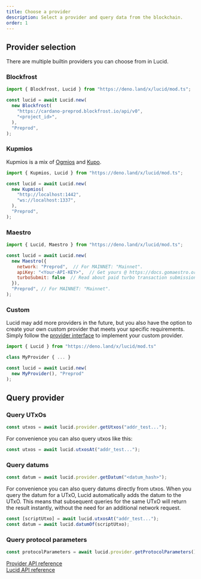 ```yaml
---
title: Choose a provider
description: Select a provider and query data from the blockchain. 
order: 1
---
```


## Provider selection

There are multiple builtin providers you can choose from in Lucid.

### Blockfrost

```js
import { Blockfrost, Lucid } from "https://deno.land/x/lucid/mod.ts";

const lucid = await Lucid.new(
  new Blockfrost(
    "https://cardano-preprod.blockfrost.io/api/v0",
    "<project_id>",
  ),
  "Preprod",
);
```

### Kupmios

Kupmios is a mix of [Ogmios](https://ogmios.dev/) and
[Kupo](https://cardanosolutions.github.io/kupo/).

```js
import { Kupmios, Lucid } from "https://deno.land/x/lucid/mod.ts";

const lucid = await Lucid.new(
  new Kupmios(
    "http://localhost:1442",
    "ws://localhost:1337",
  ),
  "Preprod",
);
```

### Maestro

```js
import { Lucid, Maestro } from "https://deno.land/x/lucid/mod.ts";

const lucid = await Lucid.new(
  new Maestro({
    network: "Preprod",  // For MAINNET: "Mainnet".
    apiKey: "<Your-API-KEY>",  // Get yours @ https://docs.gomaestro.org/docs/Getting-started/Sign-up-login.
    turboSubmit: false  // Read about paid turbo transaction submission feature at https://docs-v1.gomaestro.org/docs/Dapp%20Platform/Turbo%20Transaction.
  }),
  "Preprod", // For MAINNET: "Mainnet".
);
```

### Custom

Lucid may add more providers in the future, but you also have the option to
create your own custom provider that meets your specific requirements. Simply
follow the
[provider interface](https://deno.land/x/lucid@0.10.1/mod.ts?s=Provider) to
implement your custom provider.

```js
import { Lucid } from "https://deno.land/x/lucid/mod.ts"

class MyProvider { ... }

const lucid = await Lucid.new(
  new MyProvider(), "Preprod"
);
```

## Query provider

### Query UTxOs

```js
const utxos = await lucid.provider.getUtxos("addr_test...");
```

For convenience you can also query utxos like this:

```js
const utxos = await lucid.utxosAt("addr_test...");
```

### Query datums

```js
const datum = await lucid.provider.getDatum("<datum_hash>");
```

For convenience you can also query datums directly from utxos. When you query
the datum for a UTxO, Lucid automatically adds the datum to the UTxO. This means
that subsequent queries for the same UTxO will return the result instantly,
without the need for an additional network request.

```js
const [scriptUtxo] = await lucid.utxosAt("addr_test...");
const datum = await lucid.datumOf(scriptUtxo);
```

### Query protocol parameters

```js
const protocolParameters = await lucid.provider.getProtocolParameters();
```

[Provider API reference](https://deno.land/x/lucid@0.10.1/mod.ts?s=Provider)\
[Lucid API reference](https://deno.land/x/lucid@0.10.1/mod.ts?s=Lucid)
